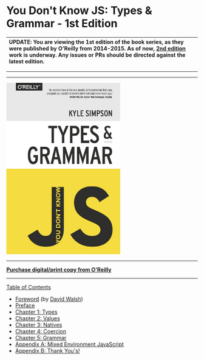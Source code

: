 # You Don't Know JS: Types & Grammar - 1st Edition

| UPDATE: You are viewing the 1st edition of the book series, as they were published by O'Reilly from 2014-2015. As of now, [2nd edition](https://github.com/getify/You-Dont-Know-JS/tree/2nd-ed) work is underway. Any issues or PRs should be directed against the latest edition. |
| :--------------------------------------------------------------------------------------------------------------------------------------------------------------------------------------------------------------------------------------------------------------------------------- |

---

---

<img src="cover.jpg" width="300">

---

**[Purchase digital/print copy from O'Reilly](http://shop.oreilly.com/product/0636920033745.do)**

---

[Table of Contents](toc.md)

- [Foreword](./foreword.md) (by [David Walsh](http://davidwalsh.name))
- [Preface](../preface.md)
- [Chapter 1: Types](./ch1.md)
- [Chapter 2: Values](./ch2.md)
- [Chapter 3: Natives](./ch3.md)
- [Chapter 4: Coercion](./ch4.md)
- [Chapter 5: Grammar](./ch5.md)
- [Appendix A: Mixed Environment JavaScript](./apA.md)
- [Appendix B: Thank You's!](./apB.md)
